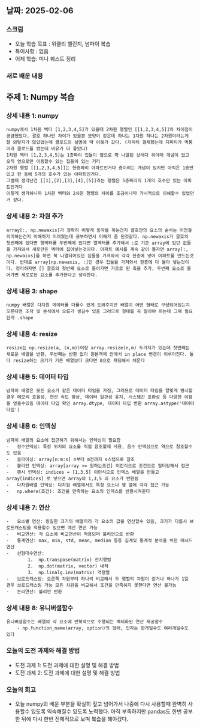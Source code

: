 

## 날짜: 2025-02-06

### 스크럼
- 오늘 학습 목표  : 위클리 챌린지, 넘파이 복습
- 특이사항 : 없음
- 어제 학습: 미니 퀘스트 정리 

### 새로 배운 내용
## 주제 1: Numpy 복습
### 상세 내용 1: numpy
    numpy에서 1차원 벡터 [1,2,3,4,5]가 있을때 2차원 행렬인 [[1,2,3,4,5]]의 차이점이 궁금했었다. 괄호 하나만 차이가 있을뿐 모양이 같은데 하나는 1차원 하나는 2차원이라는게 잘 와닿지가 않았었는데 클로드의 설명에 딱 이해가 갔다. (지피티 결제했는데 지피티가 먹통이라 클로드를 썼는데 비유가 더 좋았다)
    1차원 벡터 [1,2,3,4,5]는 1층짜리 집들이 옆으로 쫙 나열된 상태다 위아래 개념이 없고 오직 옆으로만 이동할수 있는 집들이 있는 거리
    2차원 행렬 [[1,2,3,4,5]]는 한층짜리 아파트인거다 층이라는 개념이 있지만 아직은 1층만 있고 한 동에 5개의 호수가 있는 아파트인거다. 
    그럴때 생각난건 [[1],[2],[3],[4],[5]]라는 행렬은 5층짜리의 1개의 호수만 있는 아파트인거다
    이렇게 생각하니까 1차원 벡터와 2차원 행렬의 차이를 조금이나마 가시적으로 이해할수 있었던거 같다.

###  상세 내용 2: 차원 추가
    array[:, np.newaxis]가 정확히 어떻게 동작을 하는건지 괄호안의 요소의 순서는 어떤걸 의미하는건지 이해하기 어려웠는데 공부하면서 이해가 좀 된것같다. np.newaxis가 괄호의 첫번째에 있다면 행벡터를 두번째에 있다면 열벡터를 추가해서 :로 기존 array에 있던 값들을 가져와서 새로만든 벡터에 집어넣는것이다. 아파트 예시를 계속 같이 들자면 array[:, np.newaixs]를 하면 쭉 나열되어있던 집들을 가져와서 각각 한층에 넣어 아파트를 만드는것이다. 반대로 array[np.newaxis, :]인 경우 집들을 가져와서 한층에 다 몰아 넣는것이다. 정리하자면 [] 괄호의 첫번째 요소로 들어가면 가로로 된 축을 추가, 두번째 요소로 들어가면 세로로된 요소를 추가한다고 생각한다.

### 상세 내용 3: shape
    numpy 배열은 다차원 데이터를 다룰수 있게 도와주지만 배열이 어떤 형태로 구성되어있는지 모른다면 조작 및 분석에서 오류가 생길수 있음 그러므로 형태를 꼭 알아야 하는데 그때 필요한게 .shape

### 상세 내용 4: resize
    resize는 np.resize(a, (n,m))이랑 array.resize(n,m) 두가지가 있는데 첫번째는 새로운 배열을 반환, 두번째는 반환 없이 원본객체 안에서 in place 변경이 이루어진다. 둘다 resize하는 크기가 기존 배열보다 크다면 0으로 패딩해서 채운다

###  상세 내용 5: 데이터 타입
    넘파이 배열은 모든 요소가 같은 데이터 타입을 가짐, 그러므로 데이터 타입을 알맞게 명시할 경우 메모리 효율성, 연산 속도 향상, 데이터 일관성 유지, 시스템간 호환성 등 다양한 이점을 얻을수있음 데이터 타입 확인 array.dtype, 데이터 타입 변환 array.astype('데이터타입')

### 상세 내용 6: 인덱싱
    넘파이 배열의 요소에 접근하기 위해서는 인덱싱이 필요함
    -   정수인덱싱: 특정 위치의 요소를 직접 참조할때 사용, 음수 인덱싱으로 역으로 참조할수도 있음
    -   슬라이싱: array[n:m:s] n부터 m전까지 s스텝으로 참조
    -   불리언 인덱싱: array[array >= 원하는조건] 이런식으로 조건으로 필터링해서 접근
    -   팬시 인덱싱: indices = [1,3,5] 이런식으로 인덱스 배열을 만들고  array[indices] 로 넣으면 array의 1,3,5 의 요소가 반환됨
    -   다차원배열 인덱싱: 다차원 배열에서도 특정 요소나 행 열에 각각 접근 가능
    -   np.where(조건): 조건을 만족하는 요소의 인덱스를 반환시켜준다 
### 상세 내용 7: 연산
    -   요소별 연산: 동일한 크기의 배열끼리 각 요소의 값을 연산할수 있음, 크기가 다를시 브로드캐스팅을 적용할수 있으면 계산 연산 가능
    -   비교연산: 각 요소에 비교연산이 적용되며 불리언으로 반환
    -   통계연산: max, min, std, mean, median 등등 집계및 통계적 분석을 위한 메서드 연산
    -   선형대수연산: 
            1.  np.transpose(matrix) 전치행렬
            2.  np.dot(matrix, vector) 내적
            3.  np.linalg.inv(matrix) 역행렬
    -   브로드캐스팅: 오른쪽 차원부터 하나씩 비교해서 두 행렬의 차원이 같거나 하나가 1일 경우 브로드캐스팅 가능 모든 차원을 비교해서 조건을 만족하지 못한다면 연산 불가능
    -   논리연산: 불리언 반환
### 상세 내용 8: 유니버셜함수
    유니버셜함수는 배열의 각 요소에 반복적으로 수행되는 벡터화된 연산 제공함수
        - np.function_name(array, option)의 형태, 인자는 한개일수도 여러개일수도 있다

### 오늘의 도전 과제와 해결 방법
- 도전 과제 1: 도전 과제에 대한 설명 및 해결 방법
- 도전 과제 2: 도전 과제에 대한 설명 및 해결 방법

### 오늘의 회고
- 오늘 numpy의 배운 부분을 확실히 짚고 넘어가서 나중에 다시 사용할때 완벽히 사용할수 있도록 익숙해질수 있도록 노력했다. 아직 부족하지만 pandas도 한번 공부한 뒤에 다시 한번 전체적으로 보며 복습을 해야겠다.

